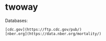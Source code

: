 # twoway

Databases:

```
[cdc.gov](https://ftp.cdc.gov/pub/)
[nber.org](https://data.nber.org/mortality/)
```